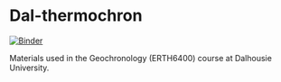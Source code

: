 # Dal-thermochron

[![Binder](https://mybinder.org/badge_logo.svg)](https://mybinder.org/v2/gh/HUGG/Dal-thermochron/master)

Materials used in the Geochronology (ERTH6400) course at Dalhousie University.

